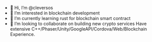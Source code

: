 - 👋 Hi, I’m @cleversos
- 👀 I’m interested in blockchain development
- 🌱 I’m currently learning rust for blockchain smart contract
- 💞️ I’m looking to collaborate on building new crypto services
Have extensive C++/Phaser/Unity/GoogleAPI/Cordova/Web/Blockchain Experience.
